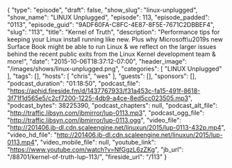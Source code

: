 {
  "type": "episode",
  "draft": false,
  "show_slug": "linux-unplugged",
  "show_name": "LINUX Unplugged",
  "episode": 113,
  "episode_padded": "0113",
  "episode_guid": "9ADF60FA-C8FC-4E87-8F5E-7671C2DBBEF4",
  "slug": "113",
  "title": "Kernel of Truth",
  "description": "Performance tips for keeping your Linux install running like new. Plus why Microsoft\u2019s new Surface Book might be able to run Linux & we reflect on the larger issues behind the recent public exits from the Linux Kernel development team & more!",
  "date": "2015-10-06T18:37:12-07:00",
  "header_image": "/images/shows/linux-unplugged.png",
  "categories": [
    "LINUX Unplugged"
  ],
  "tags": [],
  "hosts": [
    "chris",
    "wes"
  ],
  "guests": [],
  "sponsors": [],
  "podcast_duration": "01:18:50",
  "podcast_file": "https://aphid.fireside.fm/d/1437767933/f31a453c-fa15-491f-8618-3f71f1d565e5/c2cf7200-1225-4db9-a4ce-8ed5cc023505.mp3",
  "podcast_bytes": 38225390,
  "podcast_chapters": null,
  "podcast_alt_file": "http://traffic.libsyn.com/jbmirror/lup-0113.mp3",
  "podcast_ogg_file": "http://traffic.libsyn.com/jbmirror/lup-0113.ogg",
  "video_file": "http://201406.jb-dl.cdn.scaleengine.net/linuxun/2015/lup-0113-432p.mp4",
  "video_hd_file": "http://201406.jb-dl.cdn.scaleengine.net/linuxun/2015/lup-0113.mp4",
  "video_mobile_file": null,
  "youtube_link": "https://www.youtube.com/watch?v=NfGgzL6zZKg",
  "jb_url": "/88701/kernel-of-truth-lup-113/",
  "fireside_url": "/113"
}

